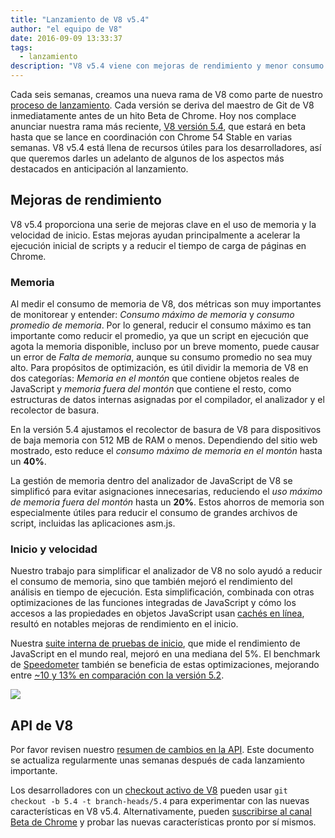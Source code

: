 ```yaml
---
title: "Lanzamiento de V8 v5.4"
author: "el equipo de V8"
date: 2016-09-09 13:33:37
tags:
  - lanzamiento
description: "V8 v5.4 viene con mejoras de rendimiento y menor consumo de memoria."
---
```

Cada seis semanas, creamos una nueva rama de V8 como parte de nuestro [proceso de lanzamiento](/docs/release-process). Cada versión se deriva del maestro de Git de V8 inmediatamente antes de un hito Beta de Chrome. Hoy nos complace anunciar nuestra rama más reciente, [V8 versión 5.4](https://chromium.googlesource.com/v8/v8.git/+log/branch-heads/5.4), que estará en beta hasta que se lance en coordinación con Chrome 54 Stable en varias semanas. V8 v5.4 está llena de recursos útiles para los desarrolladores, así que queremos darles un adelanto de algunos de los aspectos más destacados en anticipación al lanzamiento.

<!--truncate-->
## Mejoras de rendimiento

V8 v5.4 proporciona una serie de mejoras clave en el uso de memoria y la velocidad de inicio. Estas mejoras ayudan principalmente a acelerar la ejecución inicial de scripts y a reducir el tiempo de carga de páginas en Chrome.

### Memoria

Al medir el consumo de memoria de V8, dos métricas son muy importantes de monitorear y entender: _Consumo máximo de memoria_ y _consumo promedio de memoria_. Por lo general, reducir el consumo máximo es tan importante como reducir el promedio, ya que un script en ejecución que agota la memoria disponible, incluso por un breve momento, puede causar un error de _Falta de memoria_, aunque su consumo promedio no sea muy alto. Para propósitos de optimización, es útil dividir la memoria de V8 en dos categorías: _Memoria en el montón_ que contiene objetos reales de JavaScript y _memoria fuera del montón_ que contiene el resto, como estructuras de datos internas asignadas por el compilador, el analizador y el recolector de basura.

En la versión 5.4 ajustamos el recolector de basura de V8 para dispositivos de baja memoria con 512 MB de RAM o menos. Dependiendo del sitio web mostrado, esto reduce el _consumo máximo de memoria en el montón_ hasta un **40%**.

La gestión de memoria dentro del analizador de JavaScript de V8 se simplificó para evitar asignaciones innecesarias, reduciendo el _uso máximo de memoria fuera del montón_ hasta un **20%**. Estos ahorros de memoria son especialmente útiles para reducir el consumo de grandes archivos de script, incluidas las aplicaciones asm.js.

### Inicio y velocidad

Nuestro trabajo para simplificar el analizador de V8 no solo ayudó a reducir el consumo de memoria, sino que también mejoró el rendimiento del análisis en tiempo de ejecución. Esta simplificación, combinada con otras optimizaciones de las funciones integradas de JavaScript y cómo los accesos a las propiedades en objetos JavaScript usan [cachés en línea](https://en.wikipedia.org/wiki/Inline_caching), resultó en notables mejoras de rendimiento en el inicio.

Nuestra [suite interna de pruebas de inicio](https://www.youtube.com/watch?v=xCx4uC7mn6Y), que mide el rendimiento de JavaScript en el mundo real, mejoró en una mediana del 5%. El benchmark de [Speedometer](http://browserbench.org/Speedometer/) también se beneficia de estas optimizaciones, mejorando entre [~10 y 13% en comparación con la versión 5.2](https://chromeperf.appspot.com/report?sid=f5414b72e864ffaa4fd4291fa74bf3fd7708118ba534187d36113d8af5772c86&start_rev=393766&end_rev=416239).

![](/_img/v8-release-54/speedometer.png)

## API de V8

Por favor revisen nuestro [resumen de cambios en la API](https://docs.google.com/document/d/1g8JFi8T_oAE_7uAri7Njtig7fKaPDfotU6huOa1alds/edit). Este documento se actualiza regularmente unas semanas después de cada lanzamiento importante.

Los desarrolladores con un [checkout activo de V8](/docs/source-code#using-git) pueden usar `git checkout -b 5.4 -t branch-heads/5.4` para experimentar con las nuevas características en V8 v5.4. Alternativamente, pueden [suscribirse al canal Beta de Chrome](https://www.google.com/chrome/browser/beta.html) y probar las nuevas características pronto por sí mismos.
